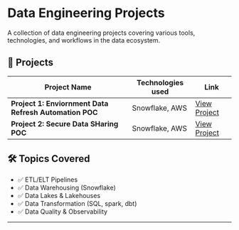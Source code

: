 # Data Engineering Projects

A collection of data engineering projects covering various tools, technologies, and workflows in the data ecosystem.

## 📁 Projects

| Project Name | Technologies used | Link |
|--------------|-------------|------|
| **Project 1: Enviornment Data Refresh Automation POC** | Snowflake, AWS | [View Project](https://github.com/sukhpreet-sparkbrains/data_engineering/tree/main/Snowflake_projects_and_POCs/enviornment_data_refresh_automation_POC) |
| **Project 2: Secure Data SHaring POC** | Snowflake, AWS | [View Project](https://github.com/sukhpreet-sparkbrains/data_engineering/tree/main/Snowflake_projects_and_POCs/secure_data_sharing) |

## 🛠️ Topics Covered

- ✅ ETL/ELT Pipelines  
- ✅ Data Warehousing (Snowflake)  
- ✅ Data Lakes & Lakehouses  
- ✅ Data Transformation (SQL, spark, dbt)  
- ✅ Data Quality & Observability  

---

